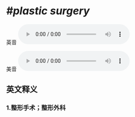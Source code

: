 # ***\#plastic surgery*** 
英音
<audio src="./media/plastic surgery1_AAC.aac" controls="controls"></audio>

美音
<audio src="./media/plastic surgery2_AAC.aac" controls="controls"></audio>



  

英文释义
---
### 1.**整形手术；整形外科**  


